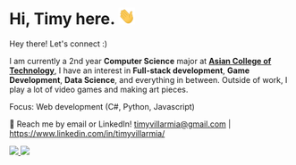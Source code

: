 <h1> Hi, Timy here. <img src="./assets/wave.gif" width="30px" height="30px"></h1> 


   Hey there! Let's connect :)

   I am currently a 2nd year <strong>Computer Science</strong> major at <a href="http://www.act.edu.ph"><strong>Asian College of Technology</strong></a>, I have an interest in <strong>Full-stack development</strong>, <strong>Game Development</strong>, <strong>Data Science</strong>, and everything in between. Outside of work, I play a lot of video games and making art pieces.
   
Focus: Web development (C#, Python, Javascript)

💬 Reach me by email or LinkedIn! timyvillarmia@gmail.com | https://www.linkedin.com/in/timyvillarmia/

   

<a href="https://github.com/anuraghazra/convoychat">
   <img src="https://github-readme-stats.vercel.app/api?username=TimyVillarmia&show_icons=true&theme=default"/>
</a>
<a href="https://github.com/anuraghazra/github-readme-stats">
   <img src="https://github-readme-stats.vercel.app/api/top-langs/?username=TimyVillarmia&layout=compact"/>
</a>


                                                                                                           
                                                               
                                                                                                     

